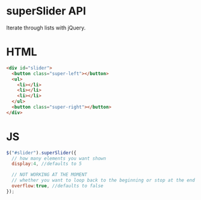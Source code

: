 # superSlider API
Iterate through lists with jQuery.

# HTML

```HTML
<div id="slider">
  <button class="super-left"></button>
  <ul>
    <li></li>
    <li></li>
    <li></li>
  </ul>
  <button class="super-right"></button>
</div>
```

# JS

```javascript
$("#slider").superSlider({
  // how many elements you want shown
  display:4, //defaults to 5

  // NOT WORKING AT THE MOMENT
  // whether you want to loop back to the beginning or stop at the end
  overflow:true, //defaults to false
});
```
